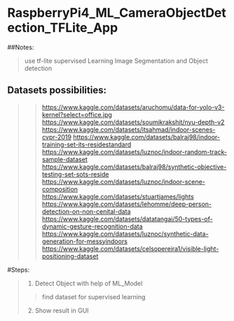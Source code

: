 # RaspberryPi4_ML_CameraObjectDetection_TFLite_App

##Notes:
> use tf-lite
> supervised Learning
> Image Segmentation and Object detection

## Datasets possibilities:
>> https://www.kaggle.com/datasets/aruchomu/data-for-yolo-v3-kernel?select=office.jpg
>> https://www.kaggle.com/datasets/soumikrakshit/nyu-depth-v2
>> https://www.kaggle.com/datasets/itsahmad/indoor-scenes-cvpr-2019
>> https://www.kaggle.com/datasets/balraj98/indoor-training-set-its-residestandard
>> https://www.kaggle.com/datasets/luznoc/indoor-random-track-sample-dataset
>> https://www.kaggle.com/datasets/balraj98/synthetic-objective-testing-set-sots-reside
>> https://www.kaggle.com/datasets/luznoc/indoor-scene-composition
>> https://www.kaggle.com/datasets/stuartjames/lights
>> https://www.kaggle.com/datasets/lehomme/deep-person-detection-on-non-cenital-data
>> https://www.kaggle.com/datasets/datatangai/50-types-of-dynamic-gesture-recognition-data
>> https://www.kaggle.com/datasets/luznoc/synthetic-data-generation-for-messyindoors
>> https://www.kaggle.com/datasets/celsopereira1/visible-light-positioning-dataset


#Steps:
> 1. Detect Object with help of ML_Model
>> find dataset for supervised learning
> 2. Show result in GUI
